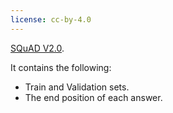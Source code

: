 ```yaml
---
license: cc-by-4.0
---
```


[SQuAD V2.0](https://rajpurkar.github.io/SQuAD-explorer/).

It contains the following:
* Train and Validation sets.
* The end position of each answer.
